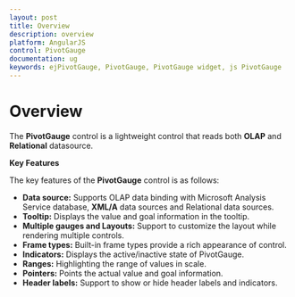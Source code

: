 ```yaml
---
layout: post
title: Overview
description: overview
platform: AngularJS
control: PivotGauge
documentation: ug
keywords: ejPivotGauge, PivotGauge, PivotGauge widget, js PivotGauge 
---
```


# Overview

The **PivotGauge** control is a lightweight control that reads both **OLAP** and **Relational** datasource. 

**Key Features**

The key features of the **PivotGauge** control is as follows:

* **Data source:** Supports OLAP data binding with Microsoft Analysis Service database, **XML/A** data sources and Relational data sources.
* **Tooltip:** Displays the value and goal information in the tooltip.
* **Multiple gauges and Layouts:** Support to customize the layout while rendering multiple controls.
* **Frame types:** Built-in frame types provide a rich appearance of control.
* **Indicators:** Displays the active/inactive state of PivotGauge.
* **Ranges:** Highlighting the range of values in scale.
* **Pointers:**  Points the actual value and goal information.
* **Header labels:** Support to show or hide header labels and indicators.